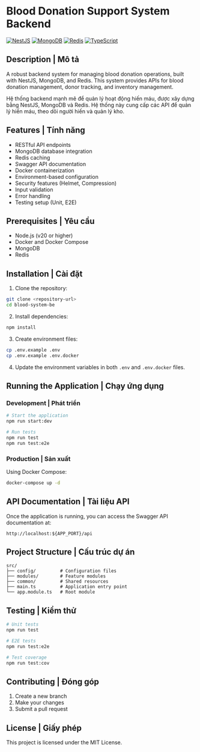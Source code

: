 # Blood Donation Support System Backend

[![NestJS](https://img.shields.io/badge/NestJS-v11.0.1-red.svg)](https://nestjs.com/)
[![MongoDB](https://img.shields.io/badge/MongoDB-v8.15.0-green.svg)](https://www.mongodb.com/)
[![Redis](https://img.shields.io/badge/Redis-v7.0.0-red.svg)](https://redis.io/)
[![TypeScript](https://img.shields.io/badge/TypeScript-v5.7.3-blue.svg)](https://www.typescriptlang.org/)

## Description | Mô tả

A robust backend system for managing blood donation operations, built with NestJS, MongoDB, and Redis. This system provides APIs for blood donation management, donor tracking, and inventory management.

Hệ thống backend mạnh mẽ để quản lý hoạt động hiến máu, được xây dựng bằng NestJS, MongoDB và Redis. Hệ thống này cung cấp các API để quản lý hiến máu, theo dõi người hiến và quản lý kho.

## Features | Tính năng

- RESTful API endpoints
- MongoDB database integration
- Redis caching
- Swagger API documentation
- Docker containerization
- Environment-based configuration
- Security features (Helmet, Compression)
- Input validation
- Error handling
- Testing setup (Unit, E2E)

## Prerequisites | Yêu cầu

- Node.js (v20 or higher)
- Docker and Docker Compose
- MongoDB
- Redis

## Installation | Cài đặt

1. Clone the repository:

```bash
git clone <repository-url>
cd blood-system-be
```

2. Install dependencies:

```bash
npm install
```

3. Create environment files:

```bash
cp .env.example .env
cp .env.example .env.docker
```

4. Update the environment variables in both `.env` and `.env.docker` files.

## Running the Application | Chạy ứng dụng

### Development | Phát triển

```bash
# Start the application
npm run start:dev

# Run tests
npm run test
npm run test:e2e
```

### Production | Sản xuất

Using Docker Compose:

```bash
docker-compose up -d
```

## API Documentation | Tài liệu API

Once the application is running, you can access the Swagger API documentation at:

```
http://localhost:${APP_PORT}/api
```

## Project Structure | Cấu trúc dự án

```
src/
├── config/         # Configuration files
├── modules/        # Feature modules
├── common/         # Shared resources
├── main.ts         # Application entry point
└── app.module.ts   # Root module
```

## Testing | Kiểm thử

```bash
# Unit tests
npm run test

# E2E tests
npm run test:e2e

# Test coverage
npm run test:cov
```

## Contributing | Đóng góp

1. Create a new branch
2. Make your changes
3. Submit a pull request

## License | Giấy phép

This project is licensed under the MIT License.
